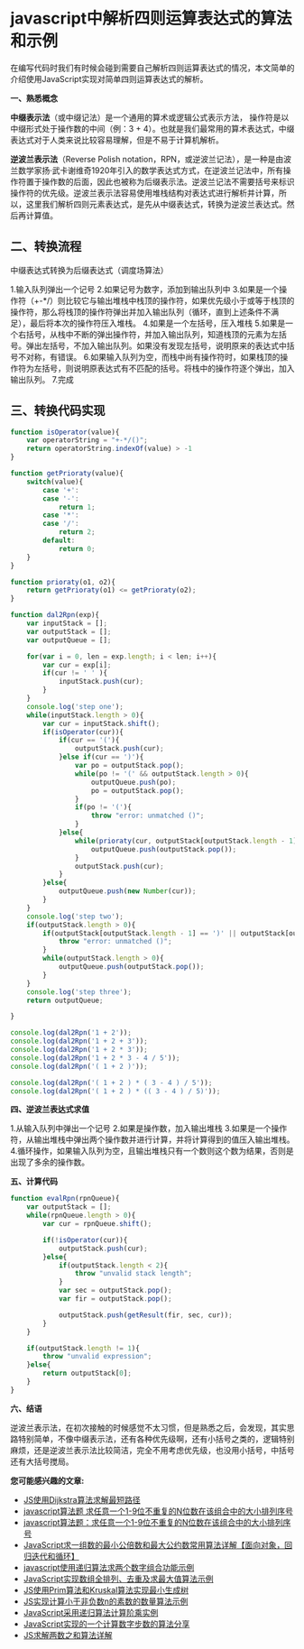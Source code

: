 # javascript中解析四则运算表达式的算法和示例

在编写代码时我们有时候会碰到需要自己解析四则运算表达式的情况，本文简单的介绍使用JavaScript实现对简单四则运算表达式的解析。

**一、熟悉概念**

**中缀表示法**（或中缀记法）是一个通用的算术或逻辑公式表示方法， 操作符是以中缀形式处于操作数的中间（例：3 + 4）。也就是我们最常用的算术表达式，中缀表达式对于人类来说比较容易理解，但是不易于计算机解析。

**逆波兰表示法**（Reverse Polish notation，RPN，或逆波兰记法），是一种是由波兰数学家扬·武卡谢维奇1920年引入的数学表达式方式，在逆波兰记法中，所有操作符置于操作数的后面，因此也被称为后缀表示法。逆波兰记法不需要括号来标识操作符的优先级。逆波兰表示法容易使用堆栈结构对表达式进行解析并计算，所以，这里我们解析四则元素表达式，是先从中缀表达式，转换为逆波兰表达式。然后再计算值。

## **二、转换流程**

中缀表达式转换为后缀表达式（调度场算法）

1.输入队列弹出一个记号
2.如果记号为数字，添加到输出队列中
3.如果是一个操作符（+-*/）则比较它与输出堆栈中栈顶的操作符，如果优先级小于或等于栈顶的操作符，那么将栈顶的操作符弹出并加入输出队列（循环，直到上述条件不满足），最后将本次的操作符压入堆栈。
4.如果是一个左括号，压入堆栈
5.如果是一个右括号，从栈中不断的弹出操作符，并加入输出队列，知道栈顶的元素为左括号。弹出左括号，不加入输出队列。如果没有发现左括号，说明原来的表达式中括号不对称，有错误。
6.如果输入队列为空，而栈中尚有操作符时，如果栈顶的操作符为左括号，则说明原表达式有不匹配的括号。将栈中的操作符逐个弹出，加入输出队列。
7.完成

## 三、转换代码实现

```js
function isOperator(value){
	var operatorString = "+-*/()";
	return operatorString.indexOf(value) > -1
}

function getPrioraty(value){
	switch(value){
		case '+':
		case '-':
			return 1;
		case '*':
		case '/':
			return 2;
		default:
			return 0;
	}
}

function prioraty(o1, o2){
	return getPrioraty(o1) <= getPrioraty(o2);
}

function dal2Rpn(exp){
	var inputStack = [];
	var outputStack = [];
	var outputQueue = [];

	for(var i = 0, len = exp.length; i < len; i++){
		var cur = exp[i];
		if(cur != ' ' ){
			inputStack.push(cur);
		}
	}
	console.log('step one');
	while(inputStack.length > 0){
		var cur = inputStack.shift();
		if(isOperator(cur)){
			if(cur == '('){
				outputStack.push(cur);
			}else if(cur == ')'){
				var po = outputStack.pop();
				while(po != '(' && outputStack.length > 0){
					outputQueue.push(po);
					po = outputStack.pop();
				}
				if(po != '('){
					throw "error: unmatched ()";
				}
			}else{
				while(prioraty(cur, outputStack[outputStack.length - 1]) && outputStack.length > 0){
					outputQueue.push(outputStack.pop());
				}
				outputStack.push(cur);
			}
		}else{
			outputQueue.push(new Number(cur));
		}
	}
	console.log('step two');
	if(outputStack.length > 0){
		if(outputStack[outputStack.length - 1] == ')' || outputStack[outputStack.length - 1] == '('){
			throw "error: unmatched ()";
		}
		while(outputStack.length > 0){
			outputQueue.push(outputStack.pop());
		}
	}
	console.log('step three');
	return outputQueue;

}

console.log(dal2Rpn('1 + 2'));
console.log(dal2Rpn('1 + 2 + 3'));
console.log(dal2Rpn('1 + 2 * 3'));
console.log(dal2Rpn('1 + 2 * 3 - 4 / 5'));
console.log(dal2Rpn('( 1 + 2 )'));

console.log(dal2Rpn('( 1 + 2 ) * ( 3 - 4 ) / 5'));
console.log(dal2Rpn('( 1 + 2 ) * (( 3 - 4 ) / 5)'));
```

**四、逆波兰表达式求值**

1.从输入队列中弹出一个记号
2.如果是操作数，加入输出堆栈
3.如果是一个操作符，从输出堆栈中弹出两个操作数并进行计算，并将计算得到的值压入输出堆栈。
4.循环操作，如果输入队列为空，且输出堆栈只有一个数则这个数为结果，否则是出现了多余的操作数。

**五、计算代码**

```js
function evalRpn(rpnQueue){
	var outputStack = [];
	while(rpnQueue.length > 0){
		var cur = rpnQueue.shift();

		if(!isOperator(cur)){
			outputStack.push(cur);
		}else{
			if(outputStack.length < 2){
				throw "unvalid stack length";
			}
			var sec = outputStack.pop();
			var fir = outputStack.pop();

			outputStack.push(getResult(fir, sec, cur));
		}
	}

	if(outputStack.length != 1){
		throw "unvalid expression";
	}else{
		return outputStack[0];
	}
}
```

**六、结语**

逆波兰表示法，在初次接触的时候感觉不太习惯，但是熟悉之后，会发现，其实思路特别简单，不像中缀表示法，还有各种优先级啊，还有小括号之类的，逻辑特别麻烦，还是逆波兰表示法比较简洁，完全不用考虑优先级，也没用小括号，中括号还有大括号搅局。

**您可能感兴趣的文章:**

- [JS使用Dijkstra算法求解最短路径](https://www.jb51.net/article/154806.htm)
- [javascript算法题 求任意一个1-9位不重复的N位数在该组合中的大小排列序号](https://www.jb51.net/article/30857.htm)
- [javascript算法题：求任意一个1-9位不重复的N位数在该组合中的大小排列序号](https://www.jb51.net/article/63275.htm)
- [JavaScript求一组数的最小公倍数和最大公约数常用算法详解【面向对象，回归迭代和循环】](https://www.jb51.net/article/139641.htm)
- [javascript使用递归算法求两个数字组合功能示例](https://www.jb51.net/article/101858.htm)
- [JavaScript实现数组全排列、去重及求最大值算法示例](https://www.jb51.net/article/144691.htm)
- [JS使用Prim算法和Kruskal算法实现最小生成树](https://www.jb51.net/article/154801.htm)
- [JS实现计算小于非负数n的素数的数量算法示例](https://www.jb51.net/article/156955.htm)
- [JavaScript采用递归算法计算阶乘实例](https://www.jb51.net/article/70606.htm)
- [JavaScript实现的一个计算数字步数的算法分享](https://www.jb51.net/article/58232.htm)
- [JS求解两数之和算法详解](https://www.jb51.net/article/185666.htm)